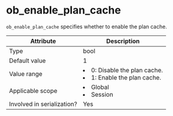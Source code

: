 # ob_enable_plan_cache

`ob_enable_plan_cache` specifies whether to enable the plan cache.

| **Attribute** | **Description** |
|---------|------------------------------------------------------------------------------------------------------------|
| Type | bool |
| Default value | 1 |
| Value range | <li> 0: Disable the plan cache.   <li> 1: Enable the plan cache. |
| Applicable scope | <li> Global   <li> Session |
| Involved in serialization? | Yes |
